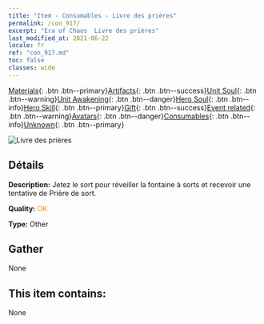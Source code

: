 ```yaml
---
title: "Item - Consumables - Livre des prières"
permalink: /con_917/
excerpt: "Era of Chaos  Livre des prières"
last_modified_at: 2021-06-22
locale: fr
ref: "con_917.md"
toc: false
classes: wide
---
```

 [Materials](/ItemsFR/){: .btn .btn--primary}[Artifacts](/ItemsFR/Artifacts/){: .btn .btn--success}[Unit Soul](/ItemsFR/UnitSoul/){: .btn .btn--warning}[Unit Awakening](/ItemsFR/UnitAwakening/){: .btn .btn--danger}[Hero Soul](/ItemsFR/HeroSoul/){: .btn .btn--info}[Hero Skill](/ItemsFR/HeroSkill/){: .btn .btn--primary}[Gift](/ItemsFR/Gift/){: .btn .btn--success}[Event related](/ItemsFR/Events/){: .btn .btn--warning}[Avatars](/ItemsFR/Avatars/){: .btn .btn--danger}[Consumables](/ItemsFR/Consumables/){: .btn .btn--info}[Unknown](/ItemsFR/Unknown/){: .btn .btn--primary}

 ![Livre des prières](/images/t/i_40005.png)

## Détails
 **Description:** Jetez le sort pour réveiller la fontaine à sorts et recevoir une tentative de Prière de sort.

 **Quality:** <span style="color: #FF8C00">OK</span>

 **Type:** Other

## Gather

  None

## This item contains:

  None

